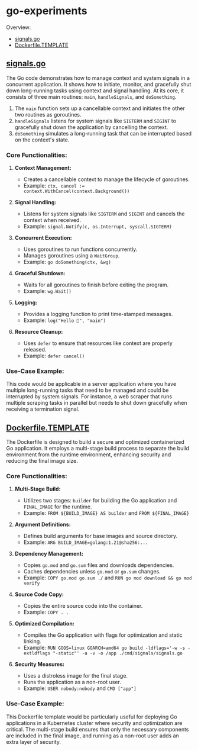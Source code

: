 # go-experiments

Overview:
- [signals.go](#signalsgo)
- [Dockerfile.TEMPLATE](#dockerfiletemplate)


## [signals.go](cmd/signals/signals.go)


The Go code demonstrates how to manage context and system signals in a concurrent application. It shows how to initiate, monitor, and gracefully shut down long-running tasks using context and signal handling. At its core, it consists of three main routines: `main`, `handleSignals`, and `doSomething`.

1. The `main` function sets up a cancellable context and initiates the other two routines as goroutines.
2. `handleSignals` listens for system signals like `SIGTERM` and `SIGINT` to gracefully shut down the application by cancelling the context.
3. `doSomething` simulates a long-running task that can be interrupted based on the context's state.

### Core Functionalities:

1. **Context Management:**
    
    - Creates a cancellable context to manage the lifecycle of goroutines.
    - Example: `ctx, cancel := context.WithCancel(context.Background())`

2. **Signal Handling:**
    
    - Listens for system signals like `SIGTERM` and `SIGINT` and cancels the context when received.
    - Example: `signal.Notify(c, os.Interrupt, syscall.SIGTERM)`

3. **Concurrent Execution:**
    
    - Uses goroutines to run functions concurrently.
    - Manages goroutines using a `WaitGroup`.
    - Example: `go doSomething(ctx, &wg)`

4. **Graceful Shutdown:**
    
    - Waits for all goroutines to finish before exiting the program.
    - Example: `wg.Wait()`

5. **Logging:**
    
    - Provides a logging function to print time-stamped messages.
    - Example: `log("Hello 👋", "main")`

6. **Resource Cleanup:**
    
    - Uses `defer` to ensure that resources like context are properly released.
    - Example: `defer cancel()`

### Use-Case Example:

This code would be applicable in a server application where you have multiple long-running tasks that need to be managed and could be interrupted by system signals. For instance, a web scraper that runs multiple scraping tasks in parallel but needs to shut down gracefully when receiving a termination signal.



## [Dockerfile.TEMPLATE](Dockerfile.TEMPLATE)


The Dockerfile is designed to build a secure and optimized containerized Go application. It employs a multi-stage build process to separate the build environment from the runtime environment, enhancing security and reducing the final image size.

### Core Functionalities:

1. **Multi-Stage Build:**
    
    - Utilizes two stages: `builder` for building the Go application and `FINAL_IMAGE` for the runtime.
    - Example: `FROM ${BUILD_IMAGE} AS builder` and `FROM ${FINAL_IMAGE}`

2. **Argument Definitions:**
    
    - Defines build arguments for base images and source directory.
    - Example: `ARG BUILD_IMAGE=golang:1.21@sha256:...`

3. **Dependency Management:**
    
    - Copies `go.mod` and `go.sum` files and downloads dependencies.
    - Caches dependencies unless `go.mod` or `go.sum` changes.
    - Example: `COPY go.mod go.sum ./` and `RUN go mod download && go mod verify`

4. **Source Code Copy:**
    
    - Copies the entire source code into the container.
    - Example: `COPY . .`

5. **Optimized Compilation:**
    
    - Compiles the Go application with flags for optimization and static linking.
    - Example: `RUN GOOS=linux GOARCH=amd64 go build -ldflags='-w -s -extldflags "-static"' -a -v -o /app ./cmd/signals/signals.go`

6. **Security Measures:**
    
    - Uses a distroless image for the final stage.
    - Runs the application as a non-root user.
    - Example: `USER nobody:nobody` and `CMD ["app"]`

### Use-Case Example:

This Dockerfile template would be particularly useful for deploying Go applications in a Kubernetes cluster where security and optimization are critical. The multi-stage build ensures that only the necessary components are included in the final image, and running as a non-root user adds an extra layer of security.

